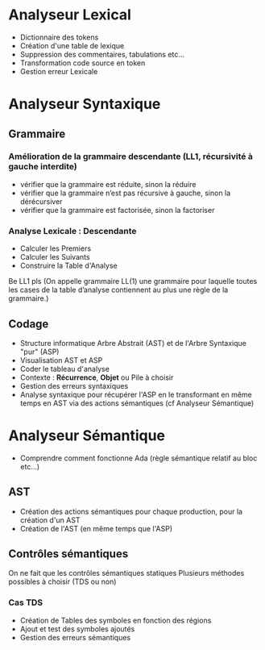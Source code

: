 # Analyseur Lexical

- Dictionnaire des tokens
- Création d'une table de lexique
- Suppression des commentaires, tabulations etc...
- Transformation code source en token
- Gestion erreur Lexicale

# Analyseur Syntaxique
## Grammaire
### Amélioration de la grammaire descendante **(LL1, récursivité à gauche interdite)**

- vérifier que la grammaire est réduite, sinon la réduire
- vérifier que la grammaire n’est pas récursive à gauche, sinon la dérécursiver
- vérifier que la grammaire est factorisée, sinon la factoriser

### Analyse Lexicale : Descendante
- Calculer les Premiers
- Calculer les Suivants
- Construire la Table d'Analyse

Be LL1 pls (On appelle grammaire LL(1) une grammaire pour laquelle toutes les cases de la table d’analyse contiennent au plus une règle de la grammaire.)
## Codage

- Structure informatique Arbre Abstrait (AST) et de l'Arbre Syntaxique "pur" (ASP)
- Visualisation AST et ASP
- Coder le tableau d'analyse
- Contexte : **Récurrence**, **Objet** ou Pile à choisir
- Gestion des erreurs syntaxiques
- Analyse syntaxique pour récupérer l'ASP en le transformant en même temps en AST via des actions sémantiques (cf Analyseur Sémantique)

# Analyseur Sémantique

- Comprendre comment fonctionne Ada (règle sémantique relatif au bloc etc...)
## AST

- Création des actions sémantiques pour chaque production, pour la création d'un AST
- Création de l'AST (en même temps que l'ASP)

## Contrôles sémantiques

On ne fait que les contrôles sémantiques statiques
Plusieurs méthodes possibles à choisir (TDS ou non)

### Cas TDS
- Création de Tables des symboles en fonction des régions
- Ajout et test des symboles ajoutés
- Gestion des erreurs sémantiques
